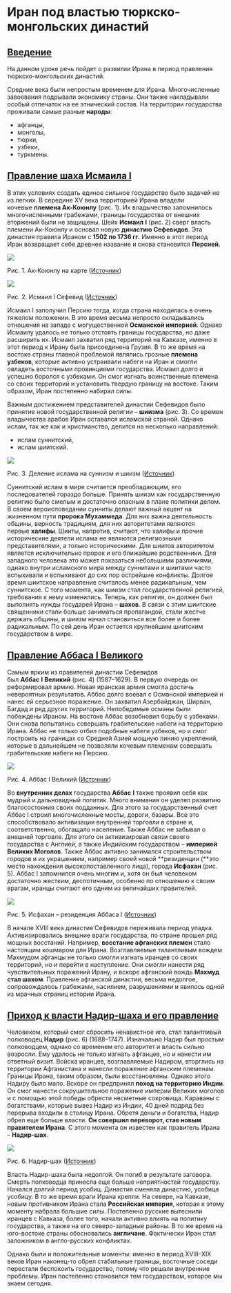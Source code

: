 # Иран под властью тюркско-монгольских династий
## [Введение](https://interneturok.ru/lesson/istoriya/7-klass/vseobschaya-istoriya/iran-pod-vlastyu-tyurksko-mongolskih-dinastiy#mediaplayer "Смотреть в видеоуроке")

На данном уроке речь пойдет о развитии Ирана в период правления тюркско-монгольских династий.

Средние века были непростым временем для Ирана. Многочисленные завоевания подрывали экономику страны. Они также накладывали особый отпечаток на ее этнический состав. На территории государства проживали самые разные **народы**:

-   афганцы,
-   монголы,
-   тюрки,
-   узбеки,
-   туркмены.

## [Правление шаха Исмаила I](https://interneturok.ru/lesson/istoriya/7-klass/vseobschaya-istoriya/iran-pod-vlastyu-tyurksko-mongolskih-dinastiy#mediaplayer "Смотреть в видеоуроке")

В этих условиях создать единое сильное государство было задачей не из легких. В середине XV века территорией Ирана владели кочевые **племена Ак-Коюнлу** (рис. 1). Их владычество запомнилось многочисленными грабежами, границы государства от внешних вторжений были не защищены. Шейх **Исмаил** **I** (рис. 2) сверг власть племени Ак-Коюнлу и основал новую **династию Сефевидов**. Эта династия правила Ираном с **1502 по 1736 гг.** Именно в этот период Иран возвращает себе древнее название и снова становится **Персией**.

![](https://static-interneturok.cdnvideo.ru/content/konspekt_image/313272/17a16e10_0600_0134_55c3_22000b0c602c.jpg)

Рис. 1. Ак-Коюнлу на карте ([Источник](https://im0-tub-ru.yandex.net/i?id=06974062344c7885f1cffe161938123e&n=33&h=215&w=296))

![](https://static-interneturok.cdnvideo.ru/content/konspekt_image/313273/17c74170_0600_0134_55c4_22000b0c602c.jpg)

Рис. 2. Исмаил I Сефевид ([Источник](http://www.varvar.ru/arhiv/slovo/images/shah_ismail_sefi_1.jpg))

Исмаил I заполучил Персию тогда, когда страна находилась в очень тяжелом положении. В это время весьма непросто складывались отношения на западе с могущественной **Османской империей**. Однако Исмаилу удалось не только отстоять границы государства, но даже расширить их. Исмаил захватил ряд территорий на Кавказе, именно в этот период к Ирану была присоединена Грузия. В то же время на востоке страны главной проблемой являлись грозные **племена узбеков**, которые активно устраивали набеги на Иран и смогли овладеть восточными провинциями государства. Исмаил долго и успешно боролся с узбеками. Он смог изгнать воинственные племена со своих территорий и установить твердую границу на востоке. Таким образом, Иран постепенно набирал силы.

Важным достижением представителей династии Сефевидов было принятие новой государственной религии – **шиизма** (рис. 3). Со времен владычества арабов Иран оставался исламской страной. Однако ислам, так же как и христианство, делится на несколько направлений:

-   ислам суннитский,
-   ислам шиитский.

![](https://static-interneturok.cdnvideo.ru/content/konspekt_image/313274/180c4ce0_0600_0134_55c5_22000b0c602c.jpg)

Рис. 3. Деление ислама на суннизм и шиизм ([Источник](http://pravdiva.com.ua/data/images/images(147).jpeg))

Суннитский ислам в мире считается преобладающим, его последователей гораздо больше. Принять шиизм как государственную религию было смелым и достаточно опасным в плане политики делом. В своем вероисповедании сунниты делают важный акцент на жизненном пути **пророка Мухаммеда**. Для них важна деятельность общины, верность традициям, для них авторитетами являются первые **халифы**. Шииты, напротив, считают, что халифы и прочие исторические деятели ислама не являются религиозными представителями, а только историческими. Для шиитов авторитетом является исключительно пророк и его ближайшие родственники. Для западного человека это может показаться небольшими различиями, однако внутри исламского мира между суннитами и шиитами часто вспыхивали и вспыхивают до сих пор острейшие конфликты. Долгое время шиитское направление считалось менее радикальным, чем суннитское. С того момента, как шиизм стал государственной религией, требования к нему изменились. Теперь, как религия, он должен был выполнять нужды государей Ирана – **шахов**. В связи с этим шиитские священники стали больше заниматься пропагандой, стали жестче держать общины, и шиизм начал становиться все более и более радикальным. По сей день Иран остается крупнейшим шиитским государством в мире.

## [Правление Аббаса I Великого](https://interneturok.ru/lesson/istoriya/7-klass/vseobschaya-istoriya/iran-pod-vlastyu-tyurksko-mongolskih-dinastiy#mediaplayer "Смотреть в видеоуроке")

Самым ярким из правителей династии Сефевидов был **Аббас** **I** **Великий** (рис. 4) (1587–1629). В первую очередь он реформировал армию. Новая иранская армия смогла достичь невероятных результатов. Аббас долго воевал с Османской империей и нанес ей серьезное поражение. Он захватил Азербайджан, Ширван, Багдад и ряд других территорий. Непобедимые османы были побеждены Ираном. На востоке Аббас возобновил борьбу с узбеками. Они снова попытались совершать грабительские набеги на территорию Ирана. Аббас не только отбил подобные набеги узбеков, но и смог построить на границах со Средней Азией мощную линию укреплений, которые в дальнейшем не позволяли кочевым племенам совершать грабительские набеги на Персию.

![](https://static-interneturok.cdnvideo.ru/content/konspekt_image/313275/1832d760_0600_0134_55c6_22000b0c602c.jpg)

Рис. 4. Аббас I Великий ([Источник](http://mtdata.ru/u17/photo4C41/20147925519-0/original.jpg))

Во **внутренних делах** государства **Аббас** **I** также проявил себя как мудрый и дальновидный политик. Много внимания он уделял развитию благосостояния своих подданных. Для этого за государственный счет Аббас I строил многочисленные мосты, дороги, базары. Все это способствовало активизации внутренней торговли в стране и, соответственно, обогащало население. Также Аббас не забывал о внешней торговле. Для этого он активизировал связи своего государства с Англией, а также Индийским государством – **империей Великих Моголов**. Также Аббас активно занимался строительством городов и их украшением, например своей новой **резиденции (**это место нахождения высокопоставленного лица), города **Исфахан** (рис. 5). Аббас I запомнился очень многим и, хотя он был человеком достаточно жестким, деспотичным, особенно по отношению к своим врагам, иранцы считают его одним из величайших правителей.

![](https://static-interneturok.cdnvideo.ru/content/konspekt_image/313276/185a9f20_0600_0134_55c7_22000b0c602c.jpg)

Рис. 5. Исфахан – резиденция Аббаса I ([Источник](http://img.encyc.yandex.net/illustrations/hramy/pictures/361_1.jpg))

В начале XVIII века династия Сефевидов переживала период упадка. Активизировались внешние враги государства, по стране прошел ряд мощных восстаний. Например, **восстание афганских племен** стало настоящим кошмаром для Ирана. Возглавляемые талантливым вождем Махмудом афганцы не только смогли изгнать иранцев со своих территорий, но и перейти в наступление. Они смогли нанести ряд чувствительных поражений Ирану, и вскоре афганский вождь **Махмуд стал шахом**. Правление афганской династии, весьма недолгое, сопровождалось грабежами, насилием, разрушениями и явилось одной из мрачных страниц истории Ирана.

## [Приход к власти Надир-шаха и его правление](https://interneturok.ru/lesson/istoriya/7-klass/vseobschaya-istoriya/iran-pod-vlastyu-tyurksko-mongolskih-dinastiy#mediaplayer "Смотреть в видеоуроке")

Человеком, который смог сбросить ненавистное иго, стал талантливый полководец **Надир** (рис. 6) (1688–1747). Изначально Надир был простым полководцем, однако со временем его авторитет и власть сильно возросли. Ему удалось не только изгнать афганцев, но и нанести им ответный визит. Войска иранцев, возглавляемые Надиром, вторглись на территории Афганистана и нанесли поражение афганским племенам. Границы Ирана, таким образом, были восстановлены. Однако этого Надиру было мало. Вскоре он предпринял **поход на территорию Индии**. Он смог нанести сокрушительное поражение империи Великих моголов и с помощью этой победы обрести несметные сокровища. Караваны с богатствами, которые вывез Надир из Индии, 40 дней подряд без перерыва входили в столицу Ирана. Обретя деньги и богатства, Надир обрел еще больше власти. **Он совершил переворот, став новым правителем Ирана**. С этого момента он известен как правитель Ирана – **Надир-шах**.

![](https://static-interneturok.cdnvideo.ru/content/konspekt_image/313277/1880f050_0600_0134_55c8_22000b0c602c.jpg)

Рис. 6. Надир-шах ([Источник](http://de.academic.ru/pictures/dewiki/78/Nadir_%C5%9Fah_%C6%8Ff%C5%9Far.jpg))

Власть Надир-шаха была недолгой. Он погиб в результате заговора. Смерть полководца принесла еще больше неприятностей государству. Начался долгий период усобиц. Династия сменяла династию, усобица усобицу. В то же время враги Ирана крепли. На севере, на Кавказе, новым противником Ирана стала **Российская империя**, которая к этому моменту набрала большие силы. Постепенно русские вытеснили иранцев с Кавказа, более того, начали активно влиять на политику государства, а также на его северо-западные районы. В то же время на юго-востоке страны обосновались **англичане**. Фактически Иран стал заложником в англо-русских конфликтах.

Однако были и положительные моменты: именно в период XVIII–XIX веков Иран наконец-то обрел стабильные границы, восточные соседи перестали беспокоить государство, потому что решали внутренние проблемы. Иран постепенно становился тем государством, которое мы знаем сегодня.